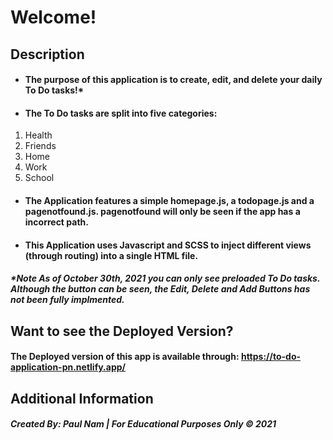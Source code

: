 # Welcome!

## Description
- #### The purpose of this application is to create, edit, and delete your daily To Do tasks!* 
- ####  The To Do tasks are split into five categories: 
1. Health
2. Friends
3. Home
4. Work
5. School
- #### The Application features a simple homepage.js, a todopage.js and a pagenotfound.js. pagenotfound will only be seen if the app has a incorrect path.
- #### This Application uses Javascript and SCSS to inject different views (through routing) into a single HTML file.
##### *_Note As of October 30th, 2021 you can only see preloaded To Do tasks. Although the button can be seen, the Edit, Delete and Add Buttons has not been fully implmented._

## Want to see the Deployed Version?
#### The Deployed version of this app is available through: https://to-do-application-pn.netlify.app/

## Additional Information
##### Created By: Paul Nam | For Educational Purposes Only &copy; 2021

